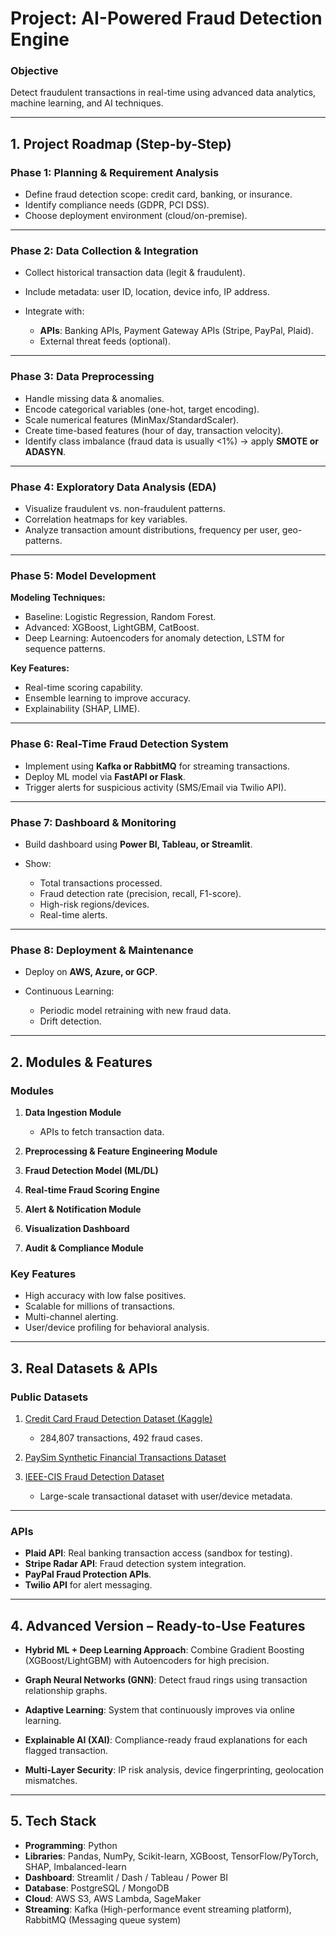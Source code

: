 # **Project: AI-Powered Fraud Detection Engine**

### **Objective**

Detect fraudulent transactions in real-time using advanced data analytics, machine learning, and AI techniques.

---

## **1. Project Roadmap (Step-by-Step)**

### **Phase 1: Planning & Requirement Analysis**

* Define fraud detection scope: credit card, banking, or insurance.
* Identify compliance needs (GDPR, PCI DSS).
* Choose deployment environment (cloud/on-premise).

---

### **Phase 2: Data Collection & Integration**

* Collect historical transaction data (legit & fraudulent).
* Include metadata: user ID, location, device info, IP address.
* Integrate with:

  * **APIs**: Banking APIs, Payment Gateway APIs (Stripe, PayPal, Plaid).
  * External threat feeds (optional).

---

### **Phase 3: Data Preprocessing**

* Handle missing data & anomalies.
* Encode categorical variables (one-hot, target encoding).
* Scale numerical features (MinMax/StandardScaler).
* Create time-based features (hour of day, transaction velocity).
* Identify class imbalance (fraud data is usually <1%) → apply **SMOTE or ADASYN**.

---

### **Phase 4: Exploratory Data Analysis (EDA)**

* Visualize fraudulent vs. non-fraudulent patterns.
* Correlation heatmaps for key variables.
* Analyze transaction amount distributions, frequency per user, geo-patterns.

---

### **Phase 5: Model Development**

**Modeling Techniques:**

* Baseline: Logistic Regression, Random Forest.
* Advanced: XGBoost, LightGBM, CatBoost.
* Deep Learning: Autoencoders for anomaly detection, LSTM for sequence patterns.

**Key Features:**

* Real-time scoring capability.
* Ensemble learning to improve accuracy.
* Explainability (SHAP, LIME).

---

### **Phase 6: Real-Time Fraud Detection System**

* Implement using **Kafka or RabbitMQ** for streaming transactions.
* Deploy ML model via **FastAPI or Flask**.
* Trigger alerts for suspicious activity (SMS/Email via Twilio API).

---

### **Phase 7: Dashboard & Monitoring**

* Build dashboard using **Power BI, Tableau, or Streamlit**.
* Show:

  * Total transactions processed.
  * Fraud detection rate (precision, recall, F1-score).
  * High-risk regions/devices.
  * Real-time alerts.

---

### **Phase 8: Deployment & Maintenance**

* Deploy on **AWS, Azure, or GCP**.
* Continuous Learning:

  * Periodic model retraining with new fraud data.
  * Drift detection.

---

## **2. Modules & Features**

### **Modules**

1. **Data Ingestion Module**

   * APIs to fetch transaction data.
2. **Preprocessing & Feature Engineering Module**
3. **Fraud Detection Model (ML/DL)**
4. **Real-time Fraud Scoring Engine**
5. **Alert & Notification Module**
6. **Visualization Dashboard**
7. **Audit & Compliance Module**

### **Key Features**

* High accuracy with low false positives.
* Scalable for millions of transactions.
* Multi-channel alerting.
* User/device profiling for behavioral analysis.

---

## **3. Real Datasets & APIs**

### **Public Datasets**

1. [Credit Card Fraud Detection Dataset (Kaggle)](https://www.kaggle.com/mlg-ulb/creditcardfraud)

   * 284,807 transactions, 492 fraud cases.

2. [PaySim Synthetic Financial Transactions Dataset](https://www.kaggle.com/ealaxi/paysim1)

3. [IEEE-CIS Fraud Detection Dataset](https://www.kaggle.com/c/ieee-fraud-detection)

   * Large-scale transactional dataset with user/device metadata.

---

### **APIs**

* **Plaid API**: Real banking transaction access (sandbox for testing).
* **Stripe Radar API**: Fraud detection system integration.
* **PayPal Fraud Protection APIs**.
* **Twilio API** for alert messaging.

---

## **4. Advanced Version – Ready-to-Use Features**

* **Hybrid ML + Deep Learning Approach**:
  Combine Gradient Boosting (XGBoost/LightGBM) with Autoencoders for high precision.

* **Graph Neural Networks (GNN)**:
  Detect fraud rings using transaction relationship graphs.

* **Adaptive Learning**:
  System that continuously improves via online learning.

* **Explainable AI (XAI)**:
  Compliance-ready fraud explanations for each flagged transaction.

* **Multi-Layer Security**:
  IP risk analysis, device fingerprinting, geolocation mismatches.

---

## **5. Tech Stack**

* **Programming**: Python
* **Libraries**: Pandas, NumPy, Scikit-learn, XGBoost, TensorFlow/PyTorch, SHAP, Imbalanced-learn
* **Dashboard**: Streamlit / Dash / Tableau / Power BI
* **Database**: PostgreSQL / MongoDB
* **Cloud**: AWS S3, AWS Lambda, SageMaker
* **Streaming**: Kafka (High-performance event streaming platform), RabbitMQ (Messaging queue system)



